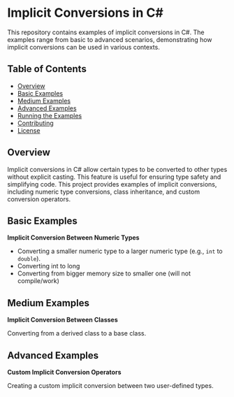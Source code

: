 # Implicit Conversions in C#

This repository contains examples of implicit conversions in C#. The examples range from basic to advanced scenarios, demonstrating how implicit conversions can be used in various contexts.

## Table of Contents

- [Overview](#overview)
- [Basic Examples](#basic-examples)
- [Medium Examples](#medium-examples)
- [Advanced Examples](#advanced-examples)
- [Running the Examples](#running-the-examples)
- [Contributing](#contributing)
- [License](#license)

## Overview

Implicit conversions in C# allow certain types to be converted to other types without explicit casting. This feature is useful for ensuring type safety and simplifying code. This project provides examples of implicit conversions, including numeric type conversions, class inheritance, and custom conversion operators.

## Basic Examples

**Implicit Conversion Between Numeric Types**

- Converting a smaller numeric type to a larger numeric type (e.g., `int` to `double`).
- Converting int to long
- Converting from bigger memory size to smaller one (will not compile/work)

## Medium Examples

**Implicit Conversion Between Classes**

Converting from a derived class to a base class.

## Advanced Examples

**Custom Implicit Conversion Operators**

Creating a custom implicit conversion between two user-defined types.
